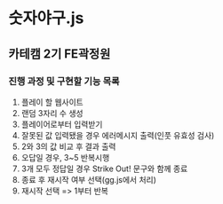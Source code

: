 # 숫자야구.js

## 카테캠 2기 FE곽정원

### 진행 과정 및 구현할 기능 목록

1. 플레이 할 웹사이트
2. 랜덤 3자리 수 생성
3. 플레이어로부터 입력받기
4. 잘못된 값 입력됐을 경우 에러메시지 출력(인풋 유효성 검사)
5. 2와 3의 값 비교 후 결과 출력
6. 오답일 경우, 3~5 반복시행
7. 3개 모두 정답일 경우 Strike Out! 문구와 함께 종료
8. 종료 후 재시작 여부 선택(gg.js에서 처리)
9. 재시작 선택 => 1부터 반복
